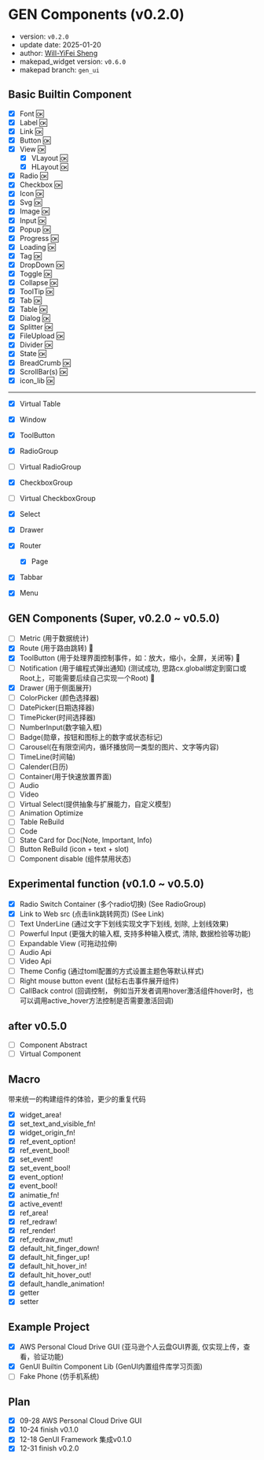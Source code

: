 # GEN Components (v0.2.0)

- version: `v0.2.0`
- update date: 2025-01-20
- author: [Will-YiFei Sheng](syf20020816@outlook.com)
- makepad_widget version: `v0.6.0`
- makepad branch: `gen_ui`

## Basic Builtin Component

- [x] Font 🆗
- [x] Label 🆗
- [x] Link 🆗
- [x] Button 🆗
- [x] View 🆗
  - [x] VLayout 🆗
  - [x] HLayout 🆗
- [x] Radio 🆗
- [x] Checkbox 🆗
- [x] Icon 🆗
- [x] Svg 🆗
- [x] Image 🆗
- [x] Input 🆗
- [x] Popup 🆗
- [x] Progress 🆗
- [x] Loading 🆗
- [x] Tag 🆗
- [x] DropDown 🆗
- [x] Toggle 🆗
- [x] Collapse 🆗
- [x] ToolTip 🆗
- [x] Tab 🆗
- [x] Table 🆗
- [x] Dialog 🆗
- [x] Splitter 🆗
- [x] FileUpload 🆗
- [x] Divider 🆗
- [x] State 🆗
- [x] BreadCrumb 🆗
- [x] ScrollBar(s) 🆗
- [x] icon_lib 🆗
---
- [x] Virtual Table
- [x] Window
- [x] ToolButton
- [x] RadioGroup
- [ ] Virtual RadioGroup
- [x] CheckboxGroup
- [ ] Virtual CheckboxGroup
- [x] Select
- [x] Drawer
- [x] Router
  - [x] Page
- [x] Tabbar
- [x] Menu


## GEN Components (Super, v0.2.0 ~ v0.5.0)

- [ ] Metric (用于数据统计)
- [x] Route (用于路由跳转) 🔼
- [x] ToolButton (用于处理界面控制事件，如：放大，缩小，全屏，关闭等) 🔼
- [ ] Notification (用于编程式弹出通知) (测试成功, 思路cx.global绑定到窗口或Root上，可能需要后续自己实现一个Root) 🔼
- [x] Drawer (用于侧面展开) 
- [ ] ColorPicker (颜色选择器)
- [ ] DatePicker(日期选择器)
- [ ] TimePicker(时间选择器)
- [ ] NumberInput(数字输入框)
- [ ] Badge(勋章，按钮和图标上的数字或状态标记)
- [ ] Carousel(在有限空间内，循环播放同一类型的图片、文字等内容)
- [ ] TimeLine(时间轴)
- [ ] Calender(日历)
- [ ] Container(用于快速放置界面)
- [ ] Audio
- [ ] Video
- [ ] Virtual Select(提供抽象与扩展能力，自定义模型)
- [ ] Animation Optimize
- [ ] Table ReBuild
- [ ] Code
- [ ] State Card for Doc(Note, Important, Info)
- [ ] Button ReBuild (icon + text + slot)
- [ ] Component disable (组件禁用状态)
  
## Experimental function (v0.1.0 ~ v0.5.0)

- [x] Radio Switch Container (多个radio切换) (See RadioGroup)
- [x] Link to Web src (点击link跳转网页) (See Link)
- [ ] Text UnderLine (通过文字下划线实现文字下划线, 划除, 上划线效果)
- [ ] Powerful Input (更强大的输入框, 支持多种输入模式, 清除, 数据检验等功能)
- [ ] Expandable View (可拖动拉伸)
- [ ] Audio Api
- [ ] Video Api
- [ ] Theme Config (通过toml配置的方式设置主题色等默认样式)
- [ ] Right mouse button event (鼠标右击事件展开组件)
- [ ] CallBack control (回调控制， 例如当开发者调用hover激活组件hover时，也可以调用active_hover方法控制是否需要激活回调)

## after v0.5.0

- [ ] Component Abstract
- [ ] Virtual Component

## Macro

带来统一的构建组件的体验，更少的重复代码

- [x] widget_area!
- [x] set_text_and_visible_fn!
- [x] widget_origin_fn!
- [x] ref_event_option!
- [x] ref_event_bool!
- [x] set_event!
- [x] set_event_bool!
- [x] event_option!
- [x] event_bool!
- [x] animatie_fn!
- [x] active_event!
- [x] ref_area!
- [x] ref_redraw!
- [x] ref_render!
- [x] ref_redraw_mut!
- [x] default_hit_finger_down!
- [x] default_hit_finger_up!
- [x] default_hit_hover_in!
- [x] default_hit_hover_out!
- [x] default_handle_animation!
- [x] getter
- [x] setter

## Example Project
- [x] AWS Personal Cloud Drive GUI (亚马逊个人云盘GUI界面, 仅实现上传，查看，验证功能)
- [x] GenUI Builtin Component Lib (GenUI内置组件库学习页面)
- [ ] Fake Phone (仿手机系统)

## Plan

- [x] 09-28 AWS Personal Cloud Drive GUI
- [x] 10-24 finish v0.1.0
- [x] 12-18 GenUI Framework 集成v0.1.0
- [x] 12-31 finish v0.2.0